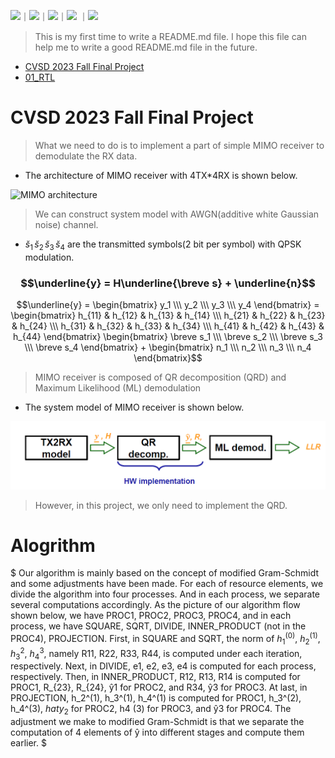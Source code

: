 <!-- 底下標籤來源參考寫法可至：https://github.com/Envoy-VC/awesome-badges#github-stats -->

![](https://img.shields.io/badge/Verilog-informational)｜![](https://img.shields.io/badge/RTL-informational)｜![](https://img.shields.io/badge/Design_Compiler-informational)｜![](https://img.shields.io/badge/Synthesis-informational) ｜![](https://img.shields.io/badge/Innovus-informational)

> This is my first time to write a README.md file. I hope this file can help me to write a good README.md file in the future.

- [CVSD 2023 Fall Final Project](#CVSD-2023-Fall-Final-Project)
- [01_RTL](#01_RTL)

# CVSD 2023 Fall Final Project

> What we need to do is to implement a part of simple MIMO receiver to demodulate the RX data.    
* The architecture of MIMO receiver with 4TX*4RX is shown below.

![MIMO architecture](https://github.com/hank09901/CVSD/blob/main/Picture/MIMO.png)

> We can construct system model with AWGN(additive white Gaussian noise) channel.

* $\breve s_1\,\breve s_2\,\breve s_3\,\breve s_4$ are the transmitted symbols(2 bit per symbol) with QPSK modulation. 

### $$\underline{y} = H\underline{\breve s} + \underline{n}$$

$$\underline{y} = \begin{bmatrix} y_1 \\\ y_2 \\\ y_3 \\\ y_4 \end{bmatrix} = \begin{bmatrix} h_{11} & h_{12} & h_{13} & h_{14} \\\ h_{21} & h_{22} & h_{23} & h_{24} \\\ h_{31} & h_{32} & h_{33} & h_{34} \\\ h_{41} & h_{42} & h_{43} & h_{44} \end{bmatrix} \begin{bmatrix} \breve s_1 \\\ \breve s_2 \\\ \breve s_3 \\\ \breve s_4 \end{bmatrix} + \begin{bmatrix} n_1 \\\ n_2 \\\ n_3 \\\ n_4 \end{bmatrix}$$

> MIMO receiver is composed of QR decomposition (QRD) and Maximum Likelihood (ML) demodulation

* The system model of MIMO receiver is shown below.

![MIMO system model](https://github.com/hank09901/CVSD_FinalProject/blob/main/Picture/system%20model.png)

> However, in this project, we only need to implement the QRD.

# Alogrithm

$ Our algorithm is mainly based on the concept of modified
Gram-Schmidt and some adjustments have been made. For each of
resource elements, we divide the algorithm into four processes. And
in each process, we separate several computations accordingly. As
the picture of our algorithm flow shown below, we have PROC1,
PROC2, PROC3, PROC4, and in each process, we have SQUARE,
SQRT, DIVIDE, INNER_PRODUCT (not in the PROC4), PROJECTION.
First, in SQUARE and SQRT, the norm of $h_1^\left(0\right)$, $h_2^(1)$, $h_3^2$, $h_4^3$,
namely R11, R22, R33, R44, is computed under each iteration, respectively.
Next, in DIVIDE, e1, e2, e3, e4 is computed for each process,
respectively. Then, in INNER_PRODUCT, R12, R13, R14 is computed
for PROC1, R_{23}, R_{24}, ŷ1 for PROC2, and R34, ŷ3 for PROC3. At last,
in PROJECTION, h_2^(1), h_3^(1), h_4^(1) is computed for PROC1, h_3^(2), h_4^(3),
$hat{y}_2$ for PROC2, h4
(3) for PROC3, and ŷ3 for PROC4.
The adjustment we make to modified Gram-Schmidt is that we
separate the computation of 4 elements of ŷ into different stages and
compute them earlier. $

